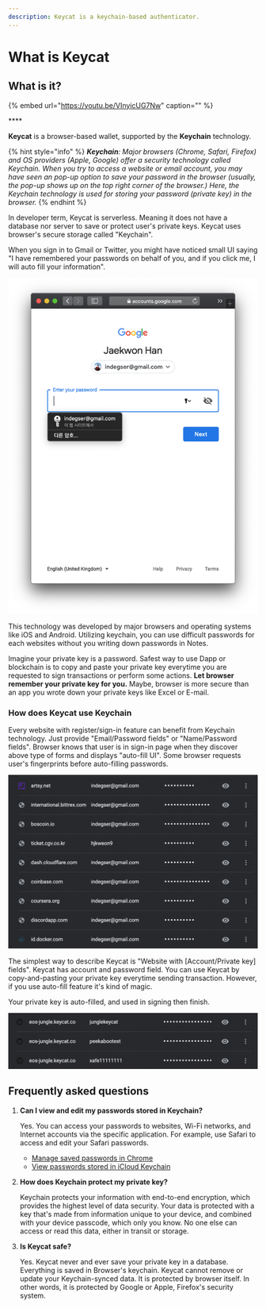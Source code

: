 ```yaml
---
description: Keycat is a keychain-based authenticator.
---
```


# What is Keycat

## What is it?

{% embed url="https://youtu.be/VInyicUG7Nw" caption="" %}

\*\*\*\*

**Keycat** is a browser-based wallet, supported by the **Keychain** technology.

{% hint style="info" %}
_**Keychain**: Major browsers \(Chrome, Safari, Firefox\) and OS providers \(Apple, Google\) offer a security technology called Keychain. When you try to access a website or email account, you may have seen an pop-up option to save your password in the browser \(usually, the pop-up shows up on the top right corner of the browser.\) Here, the Keychain technology is used for storing your password \(private key\) in the browser._
{% endhint %}

In developer term, Keycat is serverless. Meaning it does not have a database nor server to save or protect user's private keys. Keycat uses browser's secure storage called "Keychain".

When you sign in to Gmail or Twitter, you might have noticed small UI saying "I have remembered your passwords on behalf of you, and if you click me, I will auto fill your information".

![Safari&apos;s Keychain UI offering you a saved account.](../.gitbook/assets/2019-06-09-8.47.02.png)

This technology was developed by major browsers and operating systems like iOS and Android. Utilizing keychain, you can use difficult passwords for each websites without you writing down passwords in Notes.

Imagine your private key is a password. Safest way to use Dapp or blockchain is to copy and paste your private key everytime you are requested to sign transactions or perform some actions. **Let browser remember your private key for you.** Maybe, browser is more secure than an app you wrote down your private keys like Excel or E-mail.

### How does Keycat use Keychain

Every website with register/sign-in feature can benefit from Keychain technology. Just provide "Email/Password fields" or "Name/Password fields". Browser knows that user is in sign-in page when they discover above type of forms and displays "auto-fill UI". Some browser requests user's fingerprints before auto-filling passwords.

![Your passwords are saved with website information](../.gitbook/assets/2019-06-09-9.00.45.png)

The simplest way to describe Keycat is "Website with \[Account/Private key\] fields". Keycat has account and password field. You can use Keycat by copy-and-pasting your private key everytime sending transaction. However, if you use auto-fill feature it's kind of magic.

Your private key is auto-filled, and used in signing then finish.

![My Saved passwords\(private keys\) from Keycat.](../.gitbook/assets/2019-06-09-9.10.17%20%281%29.png)

## Frequently asked questions

1. **Can I view and edit my passwords stored in Keychain?**

   Yes. You can access your passwords to websites, Wi-Fi networks, and Internet accounts via the specific application. For example, use Safari to access and edit your Safari passwords.

   * [Manage saved passwords in Chrome](https://support.google.com/chrome/answer/95606?co=GENIE.Platform%3DDesktop&hl=en)
   * [View passwords stored in iCloud Keychain](https://support.apple.com/en-us/HT203783#stored)

2. **How does Keychain protect my private key?**

   Keychain protects your information with end-to-end encryption, which provides the highest level of data security. Your data is protected with a key that's made from information unique to your device, and combined with your device passcode, which only you know. No one else can access or read this data, either in transit or storage.

3. **Is Keycat safe?**

   Yes. Keycat never and ever save your private key in a database. Everything is saved in Browser's keychain. Keycat cannot remove or update your Keychain-synced data. It is protected by browser itself. In other words, it is protected by Google or Apple, Firefox's security system.

